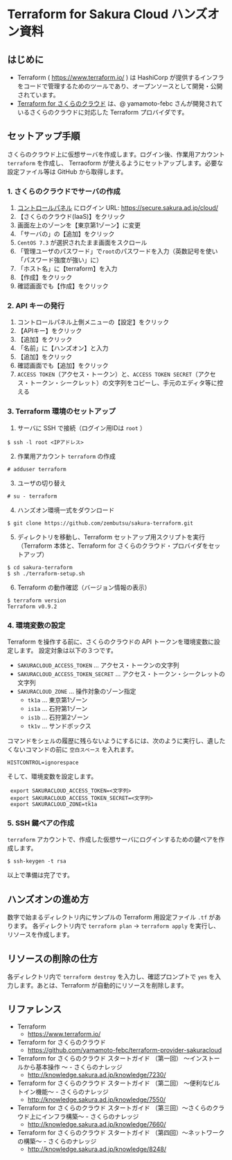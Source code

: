 # Terraform for Sakura Cloud ハンズオン資料

## はじめに

* Terraform ( https://www.terraform.io/ ) は HashiCorp が提供するインフラをコードで管理するためのツールであり、オープンソースとして開発・公開されています。
* [Terraform for さくらのクラウド](https://github.com/yamamoto-febc/terraform-provider-sakuracloud) は、@ yamamoto-febc さんが開発されているさくらのクラウドに対応した Terraform プロバイダです。

## セットアップ手順

さくらのクラウド上に仮想サーバを作成します。ログイン後、作業用アカウント `terraform` を作成し、 Terraoform が使えるようにセットアップします。必要な設定ファイル等は GitHub から取得します。

### 1. さくらのクラウドでサーバの作成

1. [コントロールパネル](https://secure.sakura.ad.jp/cloud/) にログイン URL: https://secure.sakura.ad.jp/cloud/
2. 【さくらのクラウド(IaaS)】をクリック
3. 画面左上のゾーンを【東京第1ゾーン】に変更
4. 「サーバの」の【追加】をクリック
5. `CentOS 7.3` が選択されたまま画面をスクロール
6. 「管理ユーザのパスワード」で`root`のパスワードを入力（英数記号を使い「パスワード強度が強い」に）
7. 「ホスト名」に【terraform】を入力
8. 【作成】をクリック
9. 確認画面でも【作成】をクリック

### 2. API キーの発行

1. コントロールパネル上側メニューの【設定】をクリック
2. 【APIキー】をクリック
3. 【追加】をクリック
4. 「名前」に【ハンズオン】と入力
5. 【追加】をクリック
6. 確認画面でも【追加】をクリック
7. `ACCESS TOKEN`（アクセス・トークン）と、`ACCESS TOKEN SECRET`（アクセス・トークン・シークレット）の文字列をコピーし、手元のエディタ等に控える

### 3. Terraform 環境のセットアップ

1. サーバに SSH で接続（ログイン用IDは `root` ）
```
$ ssh -l root <IPアドレス>
```
2. 作業用アカウント `terraform` の作成
```
# adduser terraform
```
3. ユーザの切り替え
```
# su - terraform
```
4. ハンズオン環境一式をダウンロード
```
$ git clone https://github.com/zembutsu/sakura-terraform.git
```
5. ディレクトリを移動し、Terraform セットアップ用スクリプトを実行（Terraform 本体と、Terraform for さくらのクラウド・プロバイダをセットアップ）
```
$ cd sakura-terraform
$ sh ./terraform-setup.sh
```
6. Terraform の動作確認（バージョン情報の表示）
```
$ terraform version
Terraform v0.9.2
```

### 4. 環境変数の設定

Terraform を操作する前に、さくらのクラウドの API トークンを環境変数に設定します。
設定対象は以下の３つです。

* `SAKURACLOUD_ACCESS_TOKEN` … アクセス・トークンの文字列
* `SAKURACLOUD_ACCESS_TOKEN_SECRET` … アクセス・トークン・シークレットの文字列
* `SAKURACLOUD_ZONE` … 操作対象のゾーン指定
  * `tk1a` … 東京第1ゾーン
  * `is1a` … 石狩第1ゾーン
  * `is1b` … 石狩第2ゾーン
  * `tk1v` … サンドボックス

コマンドをシェルの履歴に残らないようにするには、次のように実行し、遺したくないコマンドの前に `空白スペース` を入れます。
```
HISTCONTROL=ignorespace
```
そして、環境変数を設定します。
```
 export SAKURACLOUD_ACCESS_TOKEN=<文字列>
 export SAKURACLOUD_ACCESS_TOKEN_SECRET=<文字列>
 export SAKURACLOUD_ZONE=tk1a
```

### 5. SSH 鍵ペアの作成

`terraform` アカウントで、作成した仮想サーバにログインするための鍵ペアを作成します。
```
$ ssh-keygen -t rsa
```


以上で準備は完了です。

## ハンズオンの進め方

数字で始まるディレクトリ内にサンプルの Terraform 用設定ファイル `.tf` があります。
各ディレクトリ内で `terraform plan` → `terraform apply` を実行し、リソースを作成します。

## リソースの削除の仕方

各ディレクトリ内で `terraform destroy` を入力し、確認プロンプトで `yes` を入力します。あとは、Terraform が自動的にリソースを削除します。

## リファレンス

* Terraform
  * https://www.terraform.io/
* Terraform for さくらのクラウド
  * https://github.com/yamamoto-febc/terraform-provider-sakuracloud
* Terraform for さくらのクラウド スタートガイド （第一回） ～インストールから基本操作 ～ - さくらのナレッジ
  * http://knowledge.sakura.ad.jp/knowledge/7230/
* Terraform for さくらのクラウド スタートガイド （第二回） ～便利なビルトイン機能～ - さくらのナレッジ
  * http://knowledge.sakura.ad.jp/knowledge/7550/
* Terraform for さくらのクラウド スタートガイド （第三回）〜さくらのクラウド上にインフラ構築〜 - さくらのナレッジ
  * http://knowledge.sakura.ad.jp/knowledge/7660/
* Terraform for さくらのクラウド スタートガイド （第四回）〜ネットワークの構築〜 - さくらのナレッジ
  * http://knowledge.sakura.ad.jp/knowledge/8248/



